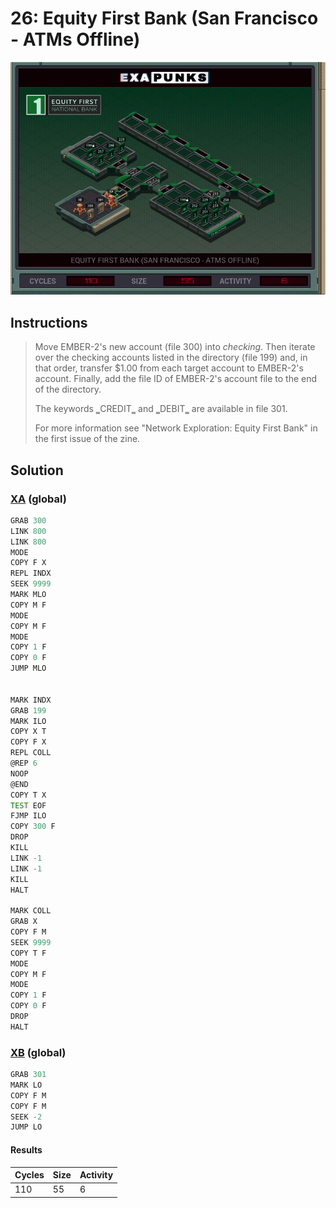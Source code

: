 # 26: Equity First Bank (San Francisco - ATMs Offline)

<div align="center"><img src="EXAPUNKS - Equity First Bank (110, 55, 6, 2023-12-01-13-32-05).gif" /></div>

## Instructions
> ﻿Move EMBER-2's new account (file 300) into *checking*. Then iterate over the checking accounts listed in the directory (file 199) and, in that order, transfer $1.00 from each target account to EMBER-2's account. Finally, add the file ID of EMBER-2's account file to the end of the directory.
> 
> The keywords ‗CREDIT‗ and ‗DEBIT‗ are available in file 301.
> 
> For more information see "Network Exploration: Equity First Bank" in the first issue of the zine.

## Solution

### [XA](XA.exa) (global)
```asm
GRAB 300
LINK 800
LINK 800
MODE
COPY F X
REPL INDX
SEEK 9999
MARK MLO
COPY M F
MODE
COPY M F
MODE
COPY 1 F
COPY 0 F
JUMP MLO


MARK INDX
GRAB 199
MARK ILO
COPY X T
COPY F X
REPL COLL
@REP 6
NOOP
@END
COPY T X
TEST EOF
FJMP ILO
COPY 300 F
DROP
KILL
LINK -1
LINK -1
KILL 
HALT

MARK COLL
GRAB X
COPY F M
SEEK 9999
COPY T F
MODE 
COPY M F
MODE
COPY 1 F
COPY 0 F
DROP
HALT
```

### [XB](XB.exa) (global)
```asm
GRAB 301
MARK LO
COPY F M
COPY F M
SEEK -2
JUMP LO
```

#### Results
| Cycles | Size | Activity |
|--------|------|----------|
| 110    | 55   | 6        |
